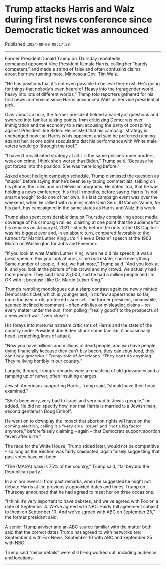 # Trump attacks Harris and Walz during first news conference since Democratic ticket was announced

Published :`2024-08-09 09:17:28`

---

Former President Donald Trump on Thursday repeatedly demeaned opponent Vice President Kamala Harris, calling her “barely competent,” and made a string of false and often confusing claims about her new running mate, Minnesota Gov. Tim Walz.

“He has positions that it’s not even possible to believe they exist. He’s going for things that nobody’s even heard of. Heavy into the transgender world, heavy into lots of different worlds,” Trump told reporters gathered for his first news conference since Harris announced Walz as her vice presidential pick.

Over about an hour, the former president fielded a variety of questions and swerved into familiar talking points, from criticizing Democrats over immigration and the economy to a rant accusing the party of conspiring against President Joe Biden. He insisted that his campaign strategy is unchanged now that Harris is his opponent and said he preferred running against her, at one point speculating that his performance with White male voters would go “through the roof.”

“I haven’t recalibrated strategy at all. It’s the same policies: open borders, weak on crime. I think she’s worse than Biden,” Trump said. “Because he got forced into the position. She was there long before.”

Asked about his light campaign schedule, Trump dismissed the question as “stupid” before saying that he’s been busy taping commercials, talking on his phone, the radio and on television programs. He noted, too, that he was holding a news conference, his first in months, before saying Harris “is not smart enough” to do one of her own. His last campaign event was over the weekend, when he rallied with running mate Ohio Sen. JD Vance. Vance, for his part, has campaigned in the same states as Harris and Walz this week.

Trump also spent considerable time on Thursday complaining about media coverage of his campaign rallies, claiming at one point that the audience for his remarks on January 6, 2021 – shortly before the riots at the US Capitol – was his biggest ever and, in an absurd turn, compared favorably to the turnout for Martin Luther King Jr.’s “I Have a Dream” speech at the 1963 March on Washington for Jobs and Freedom.

“If you look at what Martin Luther King, when he did his speech, it was a great speech. And you look at ours, same real estate, same everything. Same number of people, if not, we had more,” Trump said. “And you look at it, and you look at the picture of his crowd and my crowd. We actually had more people. They said I had 25,000, and he had a million people and I’m OK with it because I like Dr. Martin Luther King.”

Trump’s rambling monologues cut a sharp contrast again the newly minted Democratic ticket, which is younger and, in its few appearances so far, more focused on its preferred issue set. The former president, meanwhile, seemed inclined to comment – often with lies or misleading claims – on every matter under the sun, from polling (“really good”) to the prospects of a new world war (“very close”).

His forays into more mainstream criticisms of Harris and the state of the country under President Joe Biden struck some familiar, if occasionally head-scratching, lines of attack.

“Now you have millions and millions of dead people, and you have people dying financially because they can’t buy bacon, they can’t buy food, they can’t buy groceries,” Trump said of Americans. “They can’t do anything. They’re living horribly in our country.”

Largely, though, Trump’s remarks were a rehashing of old grievances and a ramping up of newer, often insulting charges.

Jewish Americans supporting Harris, Trump said, “should have their head examined.”

“She’s been very, very bad to Israel and very bad to Jewish people,” he added. He did not specify how, nor that Harris is married to a Jewish man, second gentleman Doug Emhoff.

He went on to downplay the impact that abortion rights will have on the coming election, calling it a “very small issue” and “not a big factor anymore,” before falsely claiming – again – that Democrats support abortion “even after birth.”

The race for the White House, Trump added later, would not be competitive – so long as the election was fairly conducted, again falsely suggesting that past votes have not been.

“The (MAGA) base is 75% of the country,” Trump said, “far beyond the Republican party.”

In a minor reversal from past remarks, when he suggested he might not debate Harris at the previously appointed dates and times, Trump on Thursday announced that he had agreed to meet her on three occasions.

“I think it’s very important to have debates, and we’ve agreed with Fox on a date of September 4. We’ve agreed with NBC. Fairly full agreement subject to them on September 10. And we’ve agreed with ABC on September 25,” the former president said.

A senior Trump adviser and an ABC source familiar with the matter both said that the correct dates Trump has agreed to with networks are: September 4 with Fox News, September 10 with ABC and September 25 with NBC.

Trump said “minor details” were still being worked out, including audience and locations.

---

